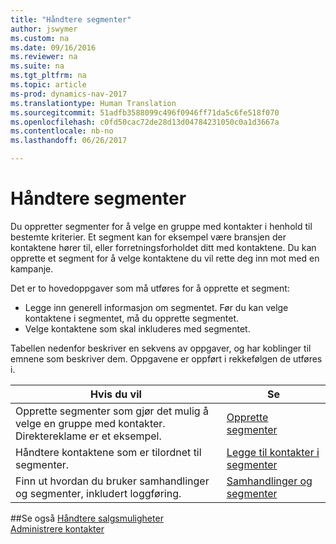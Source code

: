 ```yaml
---
title: "Håndtere segmenter"
author: jswymer
ms.custom: na
ms.date: 09/16/2016
ms.reviewer: na
ms.suite: na
ms.tgt_pltfrm: na
ms.topic: article
ms-prod: dynamics-nav-2017
ms.translationtype: Human Translation
ms.sourcegitcommit: 51adfb3588099c496f0946ff71da5c6fe518f070
ms.openlocfilehash: c0fd50cac72de28d13d04784231050c0a1d3667a
ms.contentlocale: nb-no
ms.lasthandoff: 06/26/2017

---
```

# <a name="manage-segments"></a>Håndtere segmenter
Du oppretter segmenter for å velge en gruppe med kontakter i henhold til bestemte kriterier. Et segment kan for eksempel være bransjen der kontaktene hører til, eller forretningsforholdet ditt med kontaktene. Du kan opprette et segment for å velge kontaktene du vil rette deg inn mot med en kampanje.

Det er to hovedoppgaver som må utføres for å opprette et segment:

* Legge inn generell informasjon om segmentet. Før du kan velge kontaktene i segmentet, må du opprette segmentet.
* Velge kontaktene som skal inkluderes med segmentet.

Tabellen nedenfor beskriver en sekvens av oppgaver, og har koblinger til emnene som beskriver dem. Oppgavene er oppført i rekkefølgen de utføres i.

|Hvis du vil |Se |
|---|----|
|Opprette segmenter som gjør det mulig å velge en gruppe med kontakter. Direktereklame er et eksempel.|[Opprette segmenter](marketing-how-create-segment.md)|
|Håndtere kontaktene som er tilordnet til segmenter.|[Legge til kontakter i segmenter](marketing-add-contact-segment.md)|
|Finn ut hvordan du bruker samhandlinger og segmenter, inkludert loggføring.|[Samhandlinger og segmenter](marketing-interaction-segments.md)|

##<a name="see-also"></a>Se også
[Håndtere salgsmuligheter](marketing-manage-sales-opportunities.md)  
[Administrere kontakter](marketing-contacts.md)


